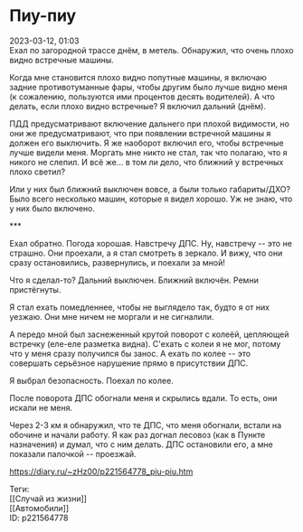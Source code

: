 Пиу-пиу
========

   
 2023-03-12, 01:03   
   Ехал по загородной трассе днём, в метель. Обнаружил, что очень плохо видно встречные машины.   
   
 Когда мне становится плохо видно попутные машины, я включаю задние противотуманные фары, чтобы другим было лучше видно меня (к сожалению, пользуются ими процентов десять водителей). А что делать, если плохо видно встречные? Я включил дальний (днём).   
   
 ПДД предусматривают включение дальнего при плохой видимости, но они же предусматривают, что при появлении встречной машины я должен его выключить. Я же наоборот включил его, чтобы встречные лучше видели меня. Моргать мне никто не стал, так что полагаю, что я никого не слепил. И всё же... в том ли дело, что ближний у встречных плохо светил?   
   
 Или у них был ближний выключен вовсе, а были только габариты/ДХО? Было всего несколько машин, которые я видел хорошо. Уж не знаю, что у них было включено.   
   
 \*\*\*   
   
 Ехал обратно. Погода хорошая. Навстречу ДПС. Ну, навстречу -- это не страшно. Они проехали, а я стал смотреть в зеркало. И вижу, что они сразу остановились, развернулись, и поехали за мной!   
   
 Что я сделал-то? Дальний выключен. Ближний включён. Ремни пристёгнуты.   
   
 Я стал ехать помедленнее, чтобы не выглядело так, будто я от них уезжаю. Они мне ничем не моргали и не сигналили.   
   
 А передо мной был заснеженный крутой поворот с колеёй, цепляющей встречку (еле-еле разметка видна). С'ехать с колеи я не мог, потому что у меня сразу получился бы занос. А ехать по колее -- это совершать серьёзное нарушение прямо в присутствии ДПС.   
   
 Я выбрал безопасность. Поехал по колее.   
   
 После поворота ДПС обогнали меня и скрылись вдали. То есть, они искали не меня.   
   
 Через 2-3 км я обнаружил, что те ДПС, что меня обогнали, встали на обочине и начали работу. Я как раз догнал лесовоз (как в Пункте назначения) и думал, что с ним делать. ДПС остановили его, а мне показали палочкой -- проезжай.   
     
 <https://diary.ru/~zHz00/p221564778_piu-piu.htm>   
   
 Теги:   
 [[Случай из жизни]]   
 [[Автомобили]]   
 ID: p221564778